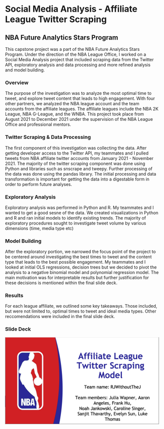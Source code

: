 # Social Media Analysis - Affiliate League Twitter Scraping 
## NBA Future Analytics Stars Program
This capstone project was a part of the NBA Future Analytics Stars Program. Under the direction of the NBA League Office, I worked on a Social Media Analysis project that included scraping data from the Twitter API, exploratory analysis and data processing and more refined analysis and model building.

### Overview
The purpose of the investigation was to analyze the most optimal time to tweet, and explore tweet content that leads to high engagement. With four other partners, we analyzed the NBA league account and the team accounts from the affiliate leagues. The affiliate leagues include the NBA 2K League, NBA G-League, and the WNBA. This project took place from August 2021 to December 2021 under the supervision of the NBA League Office and professional mentors. 

### Twitter Scraping & Data Processing
The first component of this investigation was collecting the data. After getting developer access to the Twitter API, my teammates and I pulled tweets from NBA affiliate twitter accounts from January 2021 - November 2021. The majority of the twitter scraping component was done using Python and libraries such as snscrape and tweepy. Further processing of the data was done using the pandas library. The initial processing and data transformation is important for getting the data into a digestable form in order to perform future analyses.

### Exploratory Analysis 
Exploratory analysis was performed in Python and R. My teammates and I wanted to get a good sesne of the data. We created visualizations in Python and R and ran initial models to identify existing trends. 
The majority of exploratory procedures sought to investigate tweet volume by various dimensions (time, media type etc)

### Model Building
After the exploratory portion, we narrowed the focus point of the project to be centered around investigating the best times to tweet and the content type that leads to the best possible engagement. My teammates and I looked at initial OLS regressions, decision trees but we decided to pivot the analysis to a negative binomial model and polynomial regression model. The main motivation was for interpretable results but further justification for these decisions is mentioned within the final slide deck.

### Results
For each league affiliate, we outlined some key takeaways. Those included, but were not limited to, optimal times to tweet and ideal media types. Other reccomendations were included in the final slide deck. 

### Slide Deck
![Slide](images/1.png)

